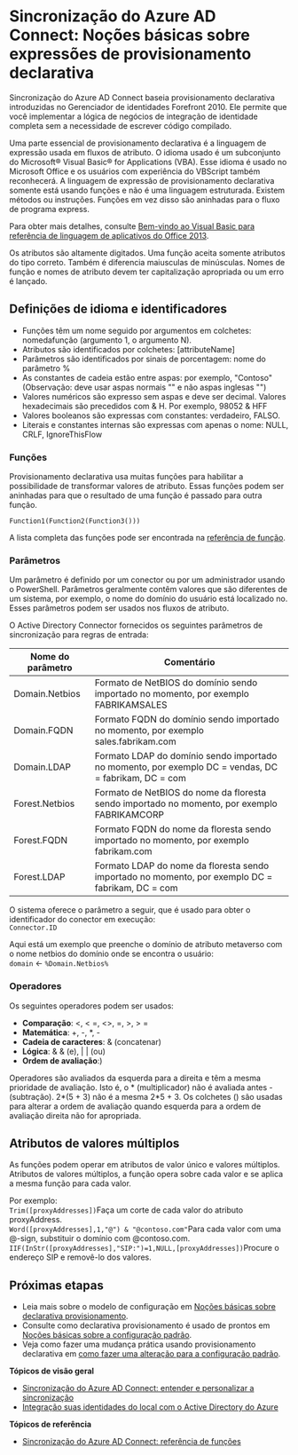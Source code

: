 <properties
    pageTitle="Sincronização do Azure AD Connect: Noções básicas sobre expressões de provisionamento declarativa | Microsoft Azure"
    description="Explica as expressões de provisionamento declarativas."
    services="active-directory"
    documentationCenter=""
    authors="andkjell"
    manager="femila"
    editor=""/>

<tags
    ms.service="active-directory"
    ms.workload="identity"
    ms.tgt_pltfrm="na"
    ms.devlang="na"
    ms.topic="article"
    ms.date="08/31/2016"
    ms.author="markusvi;andkjell"/>


# <a name="azure-ad-connect-sync-understanding-declarative-provisioning-expressions"></a>Sincronização do Azure AD Connect: Noções básicas sobre expressões de provisionamento declarativa
Sincronização do Azure AD Connect baseia provisionamento declarativa introduzidas no Gerenciador de identidades Forefront 2010. Ele permite que você implementar a lógica de negócios de integração de identidade completa sem a necessidade de escrever código compilado.

Uma parte essencial de provisionamento declarativa é a linguagem de expressão usada em fluxos de atributo. O idioma usado é um subconjunto do Microsoft® Visual Basic® for Applications (VBA). Esse idioma é usado no Microsoft Office e os usuários com experiência do VBScript também reconhecerá. A linguagem de expressão de provisionamento declarativa somente está usando funções e não é uma linguagem estruturada. Existem métodos ou instruções. Funções em vez disso são aninhadas para o fluxo de programa express.

Para obter mais detalhes, consulte [Bem-vindo ao Visual Basic para referência de linguagem de aplicativos do Office 2013](https://msdn.microsoft.com/library/gg264383.aspx).

Os atributos são altamente digitados. Uma função aceita somente atributos do tipo correto. Também é diferencia maiusculas de minúsculas. Nomes de função e nomes de atributo devem ter capitalização apropriada ou um erro é lançado.

## <a name="language-definitions-and-identifiers"></a>Definições de idioma e identificadores

- Funções têm um nome seguido por argumentos em colchetes: nomedafunção (argumento 1, o argumento N).
- Atributos são identificados por colchetes: [attributeName]
- Parâmetros são identificados por sinais de porcentagem: nome do parâmetro %
- As constantes de cadeia estão entre aspas: por exemplo, "Contoso" (Observação: deve usar aspas normais "" e não aspas inglesas "")
- Valores numéricos são expresso sem aspas e deve ser decimal. Valores hexadecimais são precedidos com & H. Por exemplo, 98052 & HFF
- Valores booleanos são expressas com constantes: verdadeiro, FALSO.
- Literais e constantes internas são expressas com apenas o nome: NULL, CRLF, IgnoreThisFlow

### <a name="functions"></a>Funções
Provisionamento declarativa usa muitas funções para habilitar a possibilidade de transformar valores de atributo. Essas funções podem ser aninhadas para que o resultado de uma função é passado para outra função.

`Function1(Function2(Function3()))`

A lista completa das funções pode ser encontrada na [referência de função](active-directory-aadconnectsync-functions-reference.md).

### <a name="parameters"></a>Parâmetros
Um parâmetro é definido por um conector ou por um administrador usando o PowerShell. Parâmetros geralmente contêm valores que são diferentes de um sistema, por exemplo, o nome do domínio do usuário está localizado no. Esses parâmetros podem ser usados nos fluxos de atributo.

O Active Directory Connector fornecidos os seguintes parâmetros de sincronização para regras de entrada:

| Nome do parâmetro | Comentário |
| --- | --- |
| Domain.Netbios | Formato de NetBIOS do domínio sendo importado no momento, por exemplo FABRIKAMSALES |
| Domain.FQDN | Formato FQDN do domínio sendo importado no momento, por exemplo sales.fabrikam.com |
| Domain.LDAP | Formato LDAP do domínio sendo importado no momento, por exemplo DC = vendas, DC = fabrikam, DC = com |
| Forest.Netbios | Formato de NetBIOS do nome da floresta sendo importado no momento, por exemplo FABRIKAMCORP |
| Forest.FQDN | Formato FQDN do nome da floresta sendo importado no momento, por exemplo fabrikam.com |
| Forest.LDAP | Formato LDAP do nome da floresta sendo importado no momento, por exemplo DC = fabrikam, DC = com |

O sistema oferece o parâmetro a seguir, que é usado para obter o identificador do conector em execução:  
`Connector.ID`

Aqui está um exemplo que preenche o domínio de atributo metaverso com o nome netbios do domínio onde se encontra o usuário:  
`domain` <- `%Domain.Netbios%`

### <a name="operators"></a>Operadores
Os seguintes operadores podem ser usados:

- **Comparação**: <, < =, <>, =, >, > =
- **Matemática**: +, -, \*, -
- **Cadeia de caracteres**: & (concatenar)
- **Lógica**: & & (e), | | (ou)
- **Ordem de avaliação**:)

Operadores são avaliados da esquerda para a direita e têm a mesma prioridade de avaliação. Isto é, o \* (multiplicador) não é avaliada antes - (subtração). 2\*(5 + 3) não é a mesma 2\*5 + 3. Os colchetes () são usadas para alterar a ordem de avaliação quando esquerda para a ordem de avaliação direita não for apropriada.

## <a name="multi-valued-attributes"></a>Atributos de valores múltiplos
As funções podem operar em atributos de valor único e valores múltiplos. Atributos de valores múltiplos, a função opera sobre cada valor e se aplica a mesma função para cada valor.

Por exemplo:  
`Trim([proxyAddresses])`Faça um corte de cada valor do atributo proxyAddress.  
`Word([proxyAddresses],1,"@") & "@contoso.com"`Para cada valor com uma @-sign, substituir o domínio com @contoso.com.  
`IIF(InStr([proxyAddresses],"SIP:")=1,NULL,[proxyAddresses])`Procure o endereço SIP e removê-lo dos valores.

## <a name="next-steps"></a>Próximas etapas

- Leia mais sobre o modelo de configuração em [Noções básicas sobre declarativa provisionamento](active-directory-aadconnectsync-understanding-declarative-provisioning.md).
- Consulte como declarativa provisionamento é usado de prontos em [Noções básicas sobre a configuração padrão](active-directory-aadconnectsync-understanding-default-configuration.md).
- Veja como fazer uma mudança prática usando provisionamento declarativa em [como fazer uma alteração para a configuração padrão](active-directory-aadconnectsync-change-the-configuration.md).

**Tópicos de visão geral**

- [Sincronização do Azure AD Connect: entender e personalizar a sincronização](active-directory-aadconnectsync-whatis.md)
- [Integração suas identidades do local com o Active Directory do Azure](active-directory-aadconnect.md)

**Tópicos de referência**

- [Sincronização do Azure AD Connect: referência de funções](active-directory-aadconnectsync-functions-reference.md)
